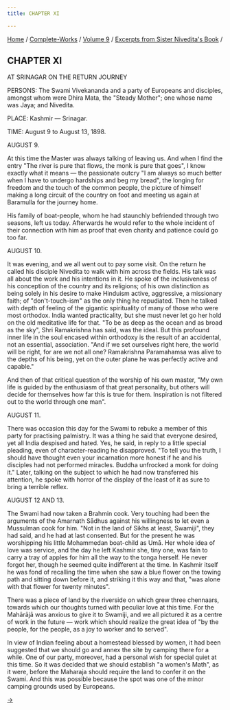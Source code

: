 ```yaml
---
title: CHAPTER XI

---
```



[Home](../../../index.htm) / [Complete-Works](../../complete_works.htm)
/ [Volume 9](../volume_9_contents.htm) / [Excerpts from Sister
Nivedita's Book](excerpts_from_sister_niveditas_book_contents.htm) /



## CHAPTER XI

AT SRINAGAR ON THE RETURN JOURNEY

PERSONS: The Swami Vivekananda and a party of Europeans and disciples,
amongst whom were Dhira Mata, the "Steady Mother"; one whose name was
Jaya; and Nivedita.

PLACE: Kashmir — Srinagar.

TIME: August 9 to August 13, 1898.

AUGUST 9.

At this time the Master was always talking of leaving us. And when I
find the entry "The river is pure that flows, the monk is pure that
goes", I know exactly what it means — the passionate outcry "I am always
so much better when I have to undergo hardships and beg my bread", the
longing for freedom and the touch of the common people, the picture of
himself making a long circuit of the country on foot and meeting us
again at Baramulla for the journey home.

His family of boat-people, whom he had staunchly befriended through two
seasons, left us today. Afterwards he would refer to the whole incident
of their connection with him as proof that even charity and patience
could go too far.

AUGUST 10.

It was evening, and we all went out to pay some visit. On the return he
called his disciple Nivedita to walk with him across the fields. His
talk was all about the work and his intentions in it. He spoke of the
inclusiveness of his conception of the country and its religions; of his
own distinction as being solely in his desire to make Hinduism active,
aggressive, a missionary faith; of "don't-touch-ism" as the only thing
he repudiated. Then he talked with depth of feeling of the gigantic
spirituality of many of those who were most orthodox. India wanted
practicality, but she must never let go her hold on the old meditative
life for that. "To be as deep as the ocean and as broad as the sky",
Shri Ramakrishna has said, was the ideal. But this profound inner life
in the soul encased within orthodoxy is the result of an accidental, not
an essential, association. "And if we set ourselves right here, the
world will be right, for are we not all one? Ramakrishna Paramahamsa was
alive to the depths of his being, yet on the outer plane he was
perfectly active and capable."

And then of that critical question of the worship of his own master, "My
own life is guided by the enthusiasm of that great personality, but
others will decide for themselves how far this is true for them.
Inspiration is not filtered out to the world through one man".

AUGUST 11.

There was occasion this day for the Swami to rebuke a member of this
party for practising palmistry. It was a thing he said that everyone
desired, yet all India despised and hated. Yes, he said, in reply to a
little special pleading, even of character-reading he disapproved. "To
tell you the truth, I should have thought even your incarnation more
honest if he and his disciples had not performed miracles. Buddha
unfrocked a monk for doing it." Later, talking on the subject to which
he had now transferred his attention, he spoke with horror of the
display of the least of it as sure to bring a terrible reflex.

AUGUST 12 AND 13.

The Swami had now taken a Brahmin cook. Very touching had been the
arguments of the Amarnath Sādhus against his willingness to let even a
Mussulman cook for him. "Not in the land of Sikhs at least, Swamiji",
they had said, and he had at last consented. But for the present he was
worshipping his little Mohammedan boat-child as Umā. Her whole idea of
love was service, and the day he left Kashmir she, tiny one, was fain to
carry a tray of apples for him all the way to the tonga herself. He
never forgot her, though he seemed quite indifferent at the time. In
Kashmir itself he was fond of recalling the time when she saw a blue
flower on the towing path and sitting down before it, and striking it
this way and that, "was alone with that flower for twenty minutes".

There was a piece of land by the riverside on which grew three
chennaars, towards which our thoughts turned with peculiar love at this
time. For the Mahārājā was anxious to give it to Swamiji, and we all
pictured it as a centre of work in the future — work which should
realize the great idea of "by the people, for the people, as a joy to
worker and to served".

In view of Indian feeling about a homestead blessed by women, it had
been suggested that we should go and annex the site by camping there for
a while. One of our party, moreover, had a personal wish for special
quiet at this time. So it was decided that we should establish "a
women's Math", as it were, before the Maharaja should require the land
to confer it on the Swami. And this was possible because the spot was
one of the minor camping grounds used by Europeans.

[→](chapter_xii.htm)



